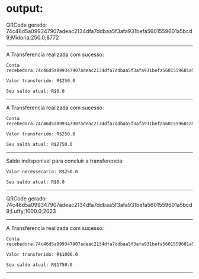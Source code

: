 # output:

QRCode gerado: 74c46d5a099347907adeac2134dfa7ddbaa5f3afa931befa5601559601a5bcd9;Midoria;250.0;8772

--------------------------------------------------------------------------------

A Transferencia realizada com sucesso:

	Conta recebedora:74c46d5a099347907adeac2134dfa7ddbaa5f3afa931befa5601559601a5bcd9

	Valor transferido: R$250.0

	Seu saldo atual: R$0.0

--------------------------------------------------------------------------------

A Transferencia realizada com sucesso:

	Conta recebedora:74c46d5a099347907adeac2134dfa7ddbaa5f3afa931befa5601559601a5bcd9

	Valor transferido: R$250.0

	Seu saldo atual: R$2750.0

--------------------------------------------------------------------------------

Saldo indisponivel para concluir a transferencia:

	Valor necessecario: R$250.0

	Seu saldo atual: R$0.0


--------------------------------------------------------------------------------

QRCode gerado: 74c46d5a099347907adeac2134dfa7ddbaa5f3afa931befa5601559601a5bcd9;Luffy;1000.0;2023

--------------------------------------------------------------------------------

A Transferencia realizada com sucesso:

	Conta recebedora:74c46d5a099347907adeac2134dfa7ddbaa5f3afa931befa5601559601a5bcd9
    
	Valor transferido: R$1000.0

	Seu saldo atual: R$1750.0

--------------------------------------------------------------------------------
